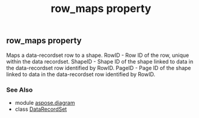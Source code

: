 ﻿---
title: row_maps property
second_title: Aspose.Diagram for Python via .NET API References
description: 
type: docs
weight: 190
url: /python-net/aspose.diagram/datarecordset/row_maps/
is_root: false
---

## row_maps property


Maps a data-recordset row to a shape.
RowID - Row ID of the row, unique within the data recordset.
ShapeID - Shape ID of the shape linked to data in the data-recordset row identified by RowID.
PageID - Page ID of the shape linked to data in the data-recordset row identified by RowID.

### See Also
* module [aspose.diagram](../../)
* class [DataRecordSet](/diagram/python-net/aspose.diagram/datarecordset)
